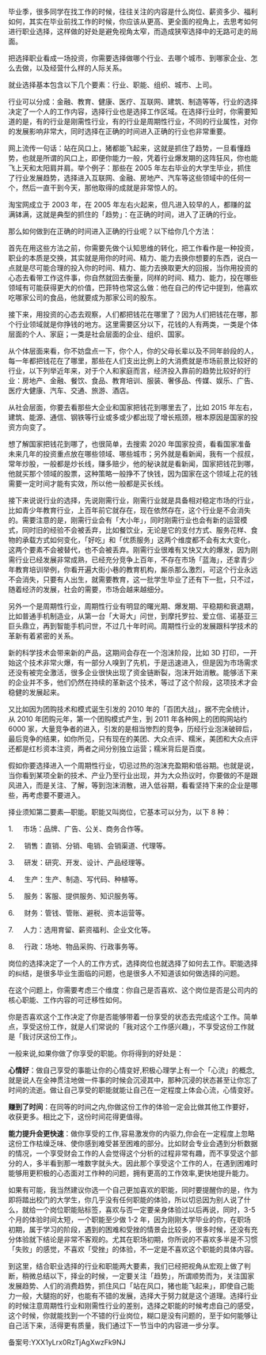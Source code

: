 毕业季，很多同学在找工作的时候，往往关注的内容是什么岗位、薪资多少、福利如何，其实在毕业前找工作的时候，你应该从更高、更全面的视角上，去思考如何进行职业选择，这样做的好处是避免视角太窄，而造成狭窄选择中的无路可走的局面。

把选择职业看成一场投资，你需要选择做哪个行业、去哪个城市、到哪家企业、怎么去做，以及经营什么样的人际关系。

就业选择基本包含以下几个要素：行业、职能、组织、城市、上司。

行业可以分成：金融、教育、健康、医疗、互联网、建筑、制造等等，行业的选择决定了一个人的工作内容，选择行业也是选择工作区域。在选择行业时，你需要知道的是，有的行业是刚需性行业，有的行业是周期性行业，不同的行业属性，对你的发展影响非常大，同时选择在正确的时间进入正确的行业也非常重要。

网上流传一句话：站在风口上，猪都能飞起来，这就是抓住了趋势，一旦看懂趋势，也就是所谓的风口上，即便你能力一般，凭着行业爆发期的这阵狂风，你也能飞上天和太阳肩并肩。举个例子：那些在 2005 年左右毕业的大学生毕业，抓住了行业发展趋势，选择进入互联网、金融、房地产、汽车等这些领域中的任何一个，然后一直干到今天，那他取得的成就是非常惊人的。

淘宝网成立于 2003 年，在 2005 年左右火起来，但凡进入较早的人，都赚的盆满钵满，这就是典型的抓住的「趋势」：在正确的时间，进入了正确的行业。

那么如何做到在正确的时间进入正确的行业呢？以下给你几个方法：

首先在用这些方法之前，你需要先做个认知思维的转化，把工作看作是一种投资，职业的本质是交换，其实就是用你的时间、精力、能力去换你想要的东西，说白一点就是尽可能合理的投入你的时间、精力、能力去换取更大的回报，当你用投资的心态去看带工作这件事，你自然就回去衡量，同样的时间、精力、能力，投在哪些领域有可能获得更大的价值，巴菲特也常这么做：他在自己的传记中提到，他喜欢吃哪家公司的食品，他就要成为那家公司的股东。

接下来，用投资的心态去观察，人们都把钱花在哪里了？因为人们把钱花在哪，那个行业领域就是你挣钱的地方。这里需要区分以下，花钱的人有两类，一类是个体层面的个人、家庭；一类是社会层面的企业、组织、国家。

从个体层面来看，你不妨盘点一下，你个人，你的父母长辈以及不同年龄段的人，每一年都把钱花在了哪里，那些在人们支出比例上的大消费就是市场前景比较好的行业，以下列举近年来，对于个人和家庭而言，经济投入靠前的趋势比较好的行业：房地产、金融、餐饮、食品、教育培训、服装、奢侈品、传媒、娱乐、广告、医疗大健康、汽车、交通、旅游、酒店。

从社会层面，你要去看那些大企业和国家把钱花到哪里去了，比如 2015 年左右，建筑、能源、通信、钢铁等行业或多或少都出现了增长瓶颈，根本原因是国家的投资方向变了。

想了解国家把钱花到哪了，也很简单，去搜索 2020 年国家投资，看看国家准备未来几年的投资重点放在哪些领域、哪些城市；另外就是看新闻，我有一个叔叔，常年炒股，一般都是炒长线，赚多赔少，他的秘诀就是看新闻，国家把钱花到哪，他就买那个领域的股票，这种策略一般挣不了快钱，因为国家在这个领域上花的钱需要一定时间才能有实效，所以他一般都是买长线。

接下来说说行业的选择，先说刚需行业，刚需行业就是具备相对稳定市场的行业，比如青少年教育行业，上百年前它就存在，现在依然存在，这个行业是不会消失的。需要注意的是，刚需行业会有「大小年」，同时刚需行业也会有新的运营模式，同时旧的经验不会被丢弃，比如餐饮业，无论是它的支付方式、服务花样、食物的承载方式如何变化，「好吃」和「优质服务」这两个维度都不会有太大变化，这两个要素不会被替代，也不会被丢弃。刚需行业很难有又快又大的爆发，因为刚需行业已经发展非常成熟，已经充分竞争上百年，不存在市场「蓝海」，还拿青少年教育培训举例，你看开遍大街小巷的教育机构，厮杀那么激烈，可这个行业永远不会消失，只要有人出生，就需要教育，这一批学生毕业了还有下一批，只不过，随着经济的发展，社会的需要，市场会越来越细分。

另外一个是周期性行业，周期性行业有明显的曙光期、爆发期、平稳期和衰退期，比如普通手机制造业，从第一台「大哥大」问世，到摩托罗拉、爱立信、诺基亚三巨头鼎立，再到智能手机问世，不过几十年时间。周期性行业的发展跟科学技术的革新有着紧密的关系。

新的科学技术会带来新的产品，这期间会存在一个泡沫阶段，比如 3D 打印，一开始这个技术非常火爆，有一部分人嗅到了先机，于是迅速进入，但是因为市场需求还没有被完全激活，很多企业很快出现了资金链断裂，泡沫开始消散。能够活下来的企业并不多，他们仍然在持续的革新这个技术，等过了这个阶段，这项技术才会稳健的发展起来。

又比如因为团购技术和模式诞生引发的 2010 年的「百团大战」，据不完全统计，从 2010 年团购元年，第一个团购模式产生，到 2011 年各种网上的团购网站约 6000 家，大量竞争者的进入，引发的是相当惨烈的竞争，历经行业泡沫破碎后，最后竞争的结果，如你所见，只有现在的美团、大众点评、糯米，美团和大众点评还都是红杉资本注资，两者之间分别独立运营；糯米背后是百度。

假如你要选择进入一个周期性行业，切忌过热的泡沫充盈期和低谷期。也就是说，当你看到某项全新的技术、产业乃至行业出现，并为大众热议时，你要做的不是跟风进入，而是关注、了解，等到泡沫消散，进入低谷期，看看坚持下来的企业是哪些，再考虑要不要进入。

择业须知第二要素—职能。职能又叫岗位，它基本可以分为，以下 8 种：

1\.     市场：品牌、广告、公关、商务合作等。

2\.     销售：直销、分销、电销、会销渠道、代理等。

3\.     研发：研究、开发、设计、产品经理等。

4\.     生产：生产、制造、写代码、种植等。

5\.     服务：客服、提供服务、知识服务等。

6\.     财务：管钱、管账、避税、资本运营等。

7\.     人力：选用育留、薪资福利、企业文化等。

8\.     行政：场地、物品采购、行政事务等。

岗位的选择决定了一个人的工作方式，选择岗位也就选择了如何去工作。职能选择的纠结，是很多毕业生面临的问题，也是很多人不知道该如何做选择的问题。

在这个问题上，你需要考虑三个维度：你自己是否喜欢、这个岗位是否是公司内的核心职能、工作内容的可迁移性如何。

你是否喜欢这个工作决定了你是否能够带着一份享受的状态去完成这个工作。简单点，享受这份工作，就是人们常说的「我对这个工作感兴趣」，不享受这份工作就是「我讨厌这份工作」。

一般来说,如果你做了你享受的职能。你将得到的好处是：

**心情好**：做自己享受的事能让你的心情变好,积极心理学上有一个「心流」的概念,就是说人在全神贯注地做一件事的时候会沉浸其中，那种沉浸的状态甚至让你忘了时间的流逝。做让自己享受的职能就能让自己在一定程度上体会心流，心情变好。

**赚到了时间**：在同等的时间之内,你做这份工作的体验一定会比做其他工作要好，收获更多。相比之下，这份时间花得更值得。

**能力提升会更快速**：做你享受的工作,容易激发你的内驱力,你会在一定程度上忽略这份工作枯燥乏味、使你感到难受甚至困难的部分。比如财会专业会遇到分析数据的情况，一个享受财会工作的人会觉得这个分析的过程非常有趣，而不享受这个部分的人，多半看到那一堆数字就头大。因此那个享受这个工作的人，在遇到困难时能够用更积极的心态面对工作种的问题，拥有更高的工作效率,更快地提升能力。

如果有可能，我当然建议你选一个自己更加喜欢的职能，同时要提醒你的是，作为即将踏出校门的大学生，你几乎没有任何职能的体验，所以切忌因为别人说了什么，就给一个岗位职能贴标签，喜欢与否一定要亲身体验过以后再说，同时，3-5 个月的体验时间太短，一个职能至少做 1-2 年，因为刚刚大学毕业的你，在职场初期，属于学习的阶段，遇到的困难和受挫的情景会比较多，很多时候，还没有充分体验就下结论是非常不客观的。尤其在职场初期，你所说的不喜欢多半是不习惯「失败」的感觉，不喜欢「受挫」的体验，不一定是不喜欢这个职能的具体内容。

到这里，结合职业选择的行业和职能两大要素，我们已经把视角从宏观上做了判断，稍微总结以下，择业的时候，一定要关注「趋势」，所谓顺势而为，关注国家发展趋势、人们的消费趋势，抓住风口「站在风口，猪也能飞起来」，即使自己能力一般，大腿抱的好，也能有不错的发展，选择大于努力就是这个道理。选择行业的时候注意周期性行业和刚需性行业的差别，选择之职能的时候考虑自己的感受，这个时候，你就能找到一个不错的行业岗位，糊口是没有问题的，至于如何能够让自己活下来，活得更有质量，我们通过下一节当中的内容进一步分享。

备案号:YXX1yLrx0RzTjAgXwzFk9NJ